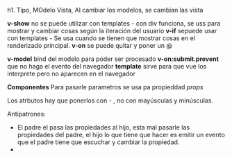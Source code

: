 h1. Tipo, MOdelo Vista, Al cambiar los modelos, se cambian las vista

**v-show** no se puede utilizar con templates - con div funciona, se uss para mostrar y cambiar cosas según la iteración del usuario
**v-if** sepuede usar con templates - Se usa cuando se tienen que mostrar cosas en el renderizado principal.
**v-on** se puede quitar y poner un @

**v-model** bind del modelo  para poder ser procesado
**v-on:submit.prevent** que no haga el evento del navegador
**template** sirve para que vue los interprete pero no aparecen en el navegador

**Componentes** Para pasarle parametros se usa pa propieddad *props*

Los atrbutos hay que ponerlos con - , no con mayúsculas y minúsculas.

Antipatrones:
* El padre el pasa las propiedades al hijo, esta mal pasarle las propiedades del padre, el hijo lo que tiene que hacer es emitir un evento que el padre tiene que escuchar y cambiar la propiedad.
* 